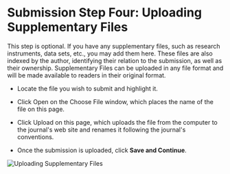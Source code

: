 # Submission Step Four: Uploading Supplementary Files

This step is optional. If you have any supplementary files, such as research instruments, data sets, etc., you may add them here. These files are also indexed by the author, identifying their relation to the submission, as well as their ownership. Supplementary Files can be uploaded in any file format and will be made available to readers in their original format.

  *  Locate the file you wish to submit and highlight it.

  *  Click Open on the Choose File window, which places the name of the file on this page.

  *  Click Upload on this page, which uploads the file from the computer to the journal's web site and renames it following the journal's conventions.

  *  Once the submission is uploaded, click **Save and Continue**.


![Uploading Supplementary Files](images/chapter6/step4_1.png)  